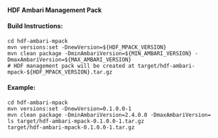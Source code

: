 #### HDF Ambari Management Pack

#### Build Instructions:
```
cd hdf-ambari-mpack
mvn versions:set -DnewVersion=${HDF_MPACK_VERSION}
mvn clean package -DminAmbariVersion=${MIN_AMBARI_VERSION} -DmaxAmbariVersion=${MAX_AMBARI_VERSION}
# HDF management pack will be created at target/hdf-ambari-mpack-${HDF_MPACK_VERSION}.tar.gz
```

#### Example:
```
cd hdf-ambari-mpack
mvn versions:set -DnewVersion=0.1.0.0-1
mvn clean package -DminAmbariVersion=2.4.0.0 -DmaxAmbariVersion=
ls target/hdf-ambari-mpack-0.1.0.0-1.tar.gz
target/hdf-ambari-mpack-0.1.0.0-1.tar.gz
```
